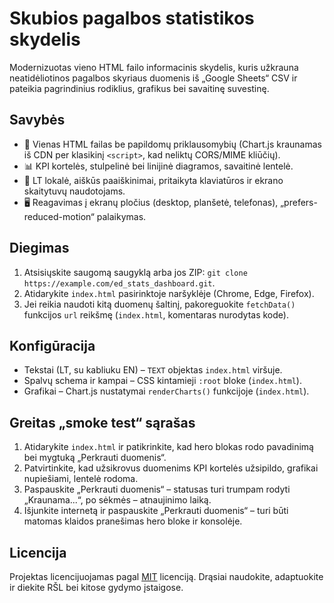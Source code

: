 # Skubios pagalbos statistikos skydelis

Modernizuotas vieno HTML failo informacinis skydelis, kuris užkrauna neatidėliotinos pagalbos skyriaus duomenis iš „Google Sheets“ CSV ir pateikia pagrindinius rodiklius, grafikus bei savaitinę suvestinę.

## Savybės
- 🔄 Vienas HTML failas be papildomų priklausomybių (Chart.js kraunamas iš CDN per klasikinį `<script>`, kad neliktų CORS/MIME kliūčių).
- 📊 KPI kortelės, stulpelinė bei linijinė diagramos, savaitinė lentelė.
- 🧭 LT lokalė, aiškūs paaiškinimai, pritaikyta klaviatūros ir ekrano skaitytuvų naudotojams.
- 🖥️ Reagavimas į ekranų pločius (desktop, planšetė, telefonas), „prefers-reduced-motion“ palaikymas.

## Diegimas
1. Atsisiųskite saugomą saugyklą arba jos ZIP: `git clone https://example.com/ed_stats_dashboard.git`.
2. Atidarykite `index.html` pasirinktoje naršyklėje (Chrome, Edge, Firefox).
3. Jei reikia naudoti kitą duomenų šaltinį, pakoreguokite `fetchData()` funkcijos `url` reikšmę (`index.html`, komentaras nurodytas kode).

## Konfigūracija
- Tekstai (LT, su kabliuku EN) – `TEXT` objektas `index.html` viršuje.
- Spalvų schema ir kampai – CSS kintamieji `:root` bloke (`index.html`).
- Grafikai – Chart.js nustatymai `renderCharts()` funkcijoje (`index.html`).

## Greitas „smoke test“ sąrašas
1. Atidarykite `index.html` ir patikrinkite, kad hero blokas rodo pavadinimą bei mygtuką „Perkrauti duomenis“.
2. Patvirtinkite, kad užsikrovus duomenims KPI kortelės užsipildo, grafikai nupiešiami, lentelė rodoma.
3. Paspauskite „Perkrauti duomenis“ – statusas turi trumpam rodyti „Kraunama...“, po sėkmės – atnaujinimo laiką.
4. Išjunkite internetą ir paspauskite „Perkrauti duomenis“ – turi būti matomas klaidos pranešimas hero bloke ir konsolėje.

## Licencija
Projektas licencijuojamas pagal [MIT](./LICENSE) licenciją. Drąsiai naudokite, adaptuokite ir diekite RŠL bei kitose gydymo įstaigose.
